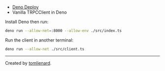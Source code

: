 - [Deno Deploy](https://deno.com/deploy)
- Vanilla TRPCClient in Deno

Install Deno then run:

```sh
deno run --allow-net=:8000 --allow-env ./src/index.ts
```

Run the client in another terminal:

```sh
deno run --allow-net ./src/client.ts
```

---

Created by [tomlienard](https://github.com/quiibz).
